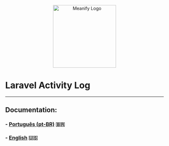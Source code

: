 <p align="center">
  <a href="https://www.meanify.co?from=github&lib=laravel-payment-hub">
    <img src="https://meanify.co/assets/core/img/logo/png/meanify_color_dark_horizontal_02.png" width="200" alt="Meanify Logo" />
  </a>
</p>


# Laravel Activity Log

---

## Documentation:

### - [Português (pt-BR)](docs/pt-BR.md) 🇧🇷
### - [English](docs/en-US.md) 🇺🇸
